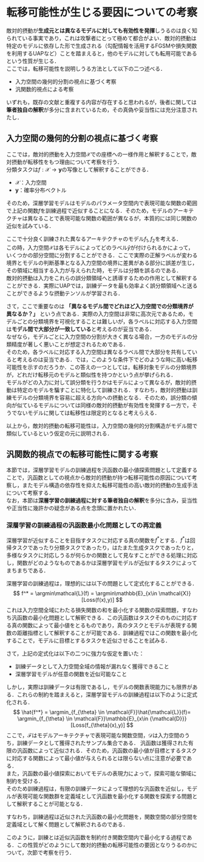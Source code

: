 # 転移可能性が生じる要因についての考察
敵対的摂動が**生成元とは異なるモデルに対しても有効性を発揮**しうるのは良く知られている事実であり，これは攻撃者にとって極めて都合がよい．敵対的摂動は特定のモデルに依存した形で生成される（勾配情報を活用するFGSMや損失関数を利用するUAPなど）ことを踏まえると，他のモデルに対しても転用可能であるという性質が生じる．  
ここでは，転移可能性を説明しうる方法として以下の二つ述べる．
- 入力空間の幾何的分割の視点に基づく考察
- 汎関数的視点による考察   

いずれも，既存の文献と重複する内容が存在すると思われるが，後者に関しては**筆者独自の解釈**が多分に含まれているため，その真偽や妥当性には充分注意されたし．

## 入力空間の幾何的分割の視点に基づく考察
ここでは，敵対的摂動を入力空間$\mathcal{X}$での座標への一様作用と解釈することで，敵対摂動が転移性をもつ理由について考察を行う．  
分類タスクは$f:\mathcal{X} \to \boldsymbol{y}$の写像として解釈することができる．
- $\mathcal{X}$：入力空間
- $\boldsymbol{y}$：確率分布ベクトル  

そのため，深層学習モデルはモデルのパラメータ空間内で表現可能な関数の範囲で上記の関数$f$を訓練過程で近似することになる．そのため，モデルのアーキテクチャは異なることで表現可能な関数の範囲が異なるが，本質的には同じ関数の近似を試みている．  

ここで十分良く訓練された異なるアーキテクチャのモデル$f_1,f_2$を考える．  
この時，入力空間$\mathcal{X}$は各モデルによってどのラベル$\hat{y}$が付けられるかによって，いくつかの部分空間に分割することができる．ここで実際の正解ラベルが変わる境界とモデルの判断基準となる入力空間の境界に差異がある部分に誤差が生じ，その領域に相当する入力が与えられた時，モデルは分類を誤るのである．  
敵対的摂動は入力をこれらの誤分類領域へと誘導するための作用として解釈することができる．実際にUAPでは，訓練データを最も効率よく誤分類領域へと送ることができるような摂動テンソルが学習される．  

さて，ここで重要なのは **「異なるモデル間でどれほど入力空間での分類境界が異なるか？」** という点である．実際の入力空間は非常に高次元であるため，モデルごとの分類境界を可視化することは難しいが，各ラベルに対応する入力空間は**モデル間で大部分が一致している**と考えるのが妥当である．    
なぜなら，モデルごとに入力空間の分割が大きく異なる場合，一方のモデルの分類精度が著しく悪いことが想定されるためである．  
そのため，各ラベルに対応する入力空間は異なるラベル間で大部分を共有していると考えるのは妥当である．では，このような条件下でどのような時に高い転移可能性を示すのだろうか．この答えの一つとしては，転移対象モデルの分類境界が，どれだけ転移元のモデルと類似性を持つかという点が挙げられる．  
モデルがどの入力に対して誤分類を行うかはモデルによって異なるが，敵対的摂動は特定のモデルを騙すことに特化して訓練される．すなわち，敵対的摂動は訓練モデルの分類境界を容易に超える方向への摂動となる．そのため，誤分類の傾向が似ているモデルについては同様の敵対的摂動が有効性を発揮する一方で，そうでないモデルに関しては転移性は限定的となると考えらえる．

以上から，敵対的摂動の転移可能性は，入力空間の幾何的分割構造がモデル間で類似しているという仮定の元に説明される．  

## 汎関数的視点での転移可能性に関する考察
本節では，深層学習モデルの訓練過程を汎函数の最小値探索問題として定義することで，汎函数としての視点から敵対的摂動が持つ転移可能性の原因について考察し，またモデル構造の依存性を抑えた転移可能性の高い敵対的摂動の生成手法について考察する．  
なお，本節は**深層学習の訓練過程に対する筆者独自の解釈**を多分に含み，妥当性や正当性に幾許かの疑念がある点を念頭に置かれたい．

### 深層学習の訓練過程の汎函数最小化問題としての再定義
深層学習が近似することを目指すタスクに対応する真の関数を$f^*$とする．$f^*$は回帰タスクであったり分類タスクであったり，はたまた生成タスクであったりと，多様なタスクに対応しうるが何らかの関数として見なすことができる処理に対応し，関数がどのようなものであるかは深層学習モデルが近似するタスクによってまちまちである．  

深層学習の訓練過程は，理想的には以下の問題として定式化することができる．
$$
    f^* = \argmin\mathcal{L}(f) = \argmin\mathbb{E}_{x\in \mathcal{X}}[Loss(f(x),y)]
$$
これは入力空間全域にわたる損失関数の和を最小化する関数の探索問題，すなわち汎函数の最小化問題として解釈できる．この汎函数はタスクそのものに対応する真の関数によって最小値をとるものであり，真のタスクとモデルが表現する関数の距離指標として解釈することが可能である．訓練過程ではこの関数を最小化することで，モデルに目標とするタスクを近似させることを試みる．    

さて，上記の定式化は以下の二つに強力な仮定を置いた：
- 訓練データとして入力空間全域の情報が漏れなく獲得できること
- 深層学習モデルが任意の関数を近似可能なこと

しかし，実際は訓練データは有限であるし，モデルの関数表現能力にも限界がある．これらの制約を踏まえると，深層学習モデルの訓練過程は以下のように定式化される．
$$
    \hat{f^*} = \argmin_{f_{\theta} \in \mathcal{F}}\hat{\mathcal{L}}(f)= \argmin_{f_{\theta} \in \mathcal{F}}\mathbb{E}_{x\in {\mathcal{D}}}[Loss(f_{\theta}(x),y)]
$$
ここで，$\mathcal{F}$はモデルアーキテクチャで表現可能な関数空間，$\mathcal{D}$は入力空間のうち，訓練データとして獲得されたサンプル集合である．
汎函数は獲得された有限の汎函数によって近似される．そのため，汎函数の最小値が目標とするタスクに対応する関数によって最小値が与えられるとは限らない点に注意が必要である．  
また，汎函数の最小値探索においてモデルの表現力によって，探索可能な領域に制約を受ける．  
そのため訓練過程は，有限の訓練データによって理想的な汎函数を近似し，モデルが表現可能な関数群を定義域として汎函数を最小化する関数を探索する問題として解釈することが可能となる．  

すなわち，訓練過程は近似された汎函数の最小化問題を，関数空間の部分空間を定義域として解く問題として解釈されるのである．

このように，訓練とは近似汎函数を制約付き関数空間内で最小化する過程である．この性質がどのようにして敵対的摂動の転移可能性の要因となりうるのかについて，次節で考察を行う．

### 

